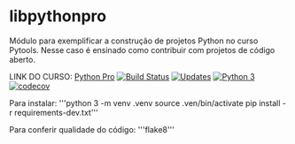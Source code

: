# libpythonpro
Módulo para exemplificar a construção de projetos Python no curso Pytools.
Nesse caso é ensinado como contribuir com projetos de código aberto.




LINK DO CURSO: [Python Pro](https://pythonpro.com.br/)
[![Build Status](https://travis-ci.com/wartrax13/libpythonpro.svg?branch=main)](https://travis-ci.com/wartrax13/libpythonpro)
[![Updates](https://pyup.io/repos/github/wartrax13/libpythonpro/shield.svg)](https://pyup.io/repos/github/wartrax13/libpythonpro/)
[![Python 3](https://pyup.io/repos/github/wartrax13/libpythonpro/python-3-shield.svg)](https://pyup.io/repos/github/wartrax13/libpythonpro/)
[![codecov](https://codecov.io/gh/wartrax13/libpythonpro/branch/main/graph/badge.svg?token=AMG8S9AX1A)](https://codecov.io/gh/wartrax13/libpythonpro)



Para instalar:
'''python 3 -m venv .venv
source .ven/bin/activate
pip install -r requirements-dev.txt'''

Para conferir qualidade do código:
'''flake8'''